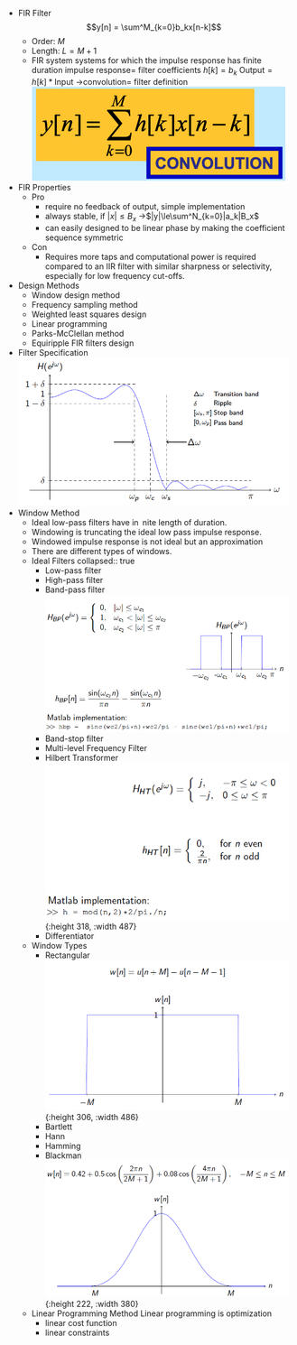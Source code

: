 - FIR Filter
  $$y[n] = \sum^M_{k=0}b_kx[n-k]$$
	- Order: $M$
	- Length: $L=M+1$
	- FIR system
	  systems for which the impulse response has finite duration
	  impulse response= filter coefficients
	  $h[k]=b_k$
	  $\text{Output}=h[k]*\text{Input}$
	  ->convolution= filter definition
	  ![](/../assets/convolution.png)
- FIR Properties
	- Pro
		- require no feedback of output, simple implementation
		- always stable, if $|x|\le B_x$ ->$|y|\le\sum^N_{k=0}|a_k|B_x$
		- can easily designed to be linear phase by making the coefficient sequence symmetric
	- Con
		- Requires more taps and computational power is required compared to an IIR filter with similar sharpness or selectivity, especially for low frequency cut-offs.
- Design Methods
	- Window design method
	- Frequency sampling method
	- Weighted least squares design
	- Linear programming
	- Parks-McClellan method
	- Equiripple FIR filters design
- Filter Specification
  ![](/../assets/filter_specification.png)
- Window Method
	- Ideal low-pass filters have in nite length of duration.
	- Windowing is truncating the ideal low pass impulse response.
	- Windowed impulse response is not ideal but an approximation
	- There are different types of windows.
	- Ideal Filters
	  collapsed:: true
		- Low-pass filter
		- High-pass filter
		- Band-pass filter
		  ![](/../assets/band_pass.png)
		- Band-stop filter
		- Multi-level Frequency Filter
		- Hilbert Transformer
		  ![](/../assets/hilbert.png){:height 318, :width 487}
		- Differentiator
	- Window Types
		- Rectangular
		  ![](/../assets/rectangular.png){:height 306, :width 486}
		- Bartlett
		- Hann
		- Hamming
		- Blackman
		  ![](/../assets/blackman.png){:height 222, :width 380}
	- Linear Programming Method
	  Linear programming is optimization
		- linear cost function
		- linear constraints